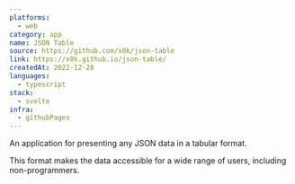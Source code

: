 ```yaml
---
platforms:
  - web
category: app
name: JSON Table
source: https://github.com/x0k/json-table
link: https://x0k.github.io/json-table/
createdAt: 2022-12-28
languages:
  - typescript
stack:
  - svelte
infra:
  - githubPages
---
```

An application for presenting any JSON data in a tabular format.

This format makes the data accessible for a wide range of users, including non-programmers.
